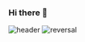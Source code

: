 ### Hi there 👋

![header](https://capsule-render.vercel.app/api?type=waving&color=auto&height=200&section=header&text=Seonggyeong%20GitHub&fontSize=50)
![reversal](https://capsule-render.vercel.app/api?type=rect&text=RECT&fontAlign=30&fontSize=30&desc=Use%20theme&descAlign=60&descAlignY=50&theme=radical)

